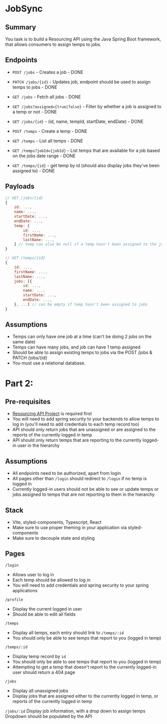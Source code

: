 # JobSync

## Summary

You task is to build a Resourcing API using the Java Spring Boot framework, that allows consumers to assign temps to jobs.

## Endpoints

- `POST /jobs` - Creates a job - DONE
- `PATCH /jobs/{id}` - Updates job, endpoint should be used to assign temps to jobs - DONE
- `GET /jobs` - Fetch all jobs - DONE
- `GET /jobs?assigned={true|false}` - Filter by whether a job is assigned to a temp or not - DONE
- `GET /jobs/{id}` - (id, name, tempId, startDate, endDate) - DONE


- `POST /temps` - Create a temp - DONE
- `GET /temps` - List all temps - DONE
- `GET /temps?jobId={jobId}` - List temps that are available for a job based on the jobs date range - DONE
- `GET /temps/{id}` - get temp by id (should also display jobs they've been assigned to) - DONE

## Payloads

```js
// GET /jobs/{id}
{
	id: ...,
	name: ...,
	startDate: ...,
	endDate: ...,
	temp: {
		id: ...,
		firstName: ...,
		lastName: ...,
	} // temp can also be null if a temp hasn't been assigned to the job
}

// GET /temps/{id}
{
	id: ...,
	firstName: ...,
	lastName: ...,
	jobs: [{
		id: ...,
		name: ...,
		startDate: ...,
		endDate: ...,
	}, ...] // can be empty if temp hasn't been assigned to jobs
}
```

## Assumptions

- Temps can only have one job at a time (can't be doing 2 jobs on the same date)
- Temps can have many jobs, and job can have 1 temp assigned
- Should be able to assign existing temps to jobs via the POST /jobs & PATCH /jobs/{id}
- You must use a relational database.

# Part 2:

## Pre-requisites

- [Resourcing API Project](../postcode-api/) is required first
- You will need to add spring security to your backends to allow temps to log in (you'll need to add credentials to each temp record too)
- API should only return jobs that are unassigned or are assigned to the reports of the currently logged in temp
- API should only return temps that are reporting to the currently logged-in user in the hierarchy

## Assumptions

- All endpoints need to be authorized, apart from login
- All pages other than `/login` should redirect to `/login` if no temp is logged in
- Currently logged-in users should not be able to see or update temps or jobs assigned to temps that are not reporting to them in the hierarchy

## Stack

- Vite, styled-components, Typescript, React
- Make sure to use proper theming in your application via styled-components
- Make sure to decouple state and styling

## Pages

`/login`

- Allows user to log in
- Each temp should be allowed to log in
- You will need to add credentials and spring security to your spring applications

`/profile`

- Display the current logged in user
- Should be able to edit all fields

`/temps`

- Display all temps, each entry should link to `/temps/:id`
- You should only be able to see temps that report to you (logged in temp)

`/temps/:id`

- Display temp record by `id`
- You should only be able to see temps that report to you (logged in temp)
- Attempting to get a temp that doesn't report to the currently logged-in user should return a 404 page

`/jobs`

- Display all unassigned jobs
- Display jobs that are assigned either to the currently logged in temp, or reports of the currently logged in temp

`/jobs/:id`
Display job information, with a drop down to assign temps
Dropdown should be populated by the API
